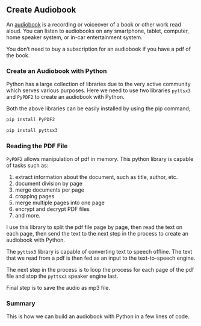 ## Create Audiobook

An [audiobook](https://en.wikipedia.org/wiki/Audiobook) is a recording or voiceover of a book or other work read aloud. You can listen to audiobooks on any smartphone, tablet, computer, home speaker system, or in-car entertainment system.

You don’t need to buy a subscription for an audiobook if you have a pdf of the book.

### Create an Audiobook with Python

Python has a large collection of libraries due to the very active community which serves various purposes. Here we need to use two libraries `pyttsx3` and `PyPDF2` to create an audiobook with Python.

Both the above libraries can be easily installed by using the pip command;
```py
pip install PyPDF2
```
```py
pip install pyttsx3
```

### Reading the PDF File

`PyPDF2` allows manipulation of pdf in memory. This python library is capable of tasks such as:
 1. extract information about the document, such as title, author, etc.
 2. document division by page
 3. merge documents per page
 4. cropping pages
 5. merge multiple pages into one page
 6. encrypt and decrypt PDF files
 7. and more.

I use this library to split the pdf file page by page, then read the text on each page, then send the text to the next step in the process to create an audiobook with Python.

The `pyttsx3` library is capable of converting text to speech offline. The text that we read from a pdf is then fed as an input to the text-to-speech engine.

The next step in the process is to loop the process for each page of the pdf file and stop the `pyttsx3` speaker engine last.

Final step is to save the audio as mp3 file.

### Summary

This is how we can build an audiobook with Python in a few lines of code.